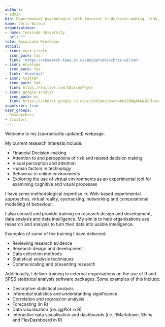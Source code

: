 ```yaml
---
authors:
- admin
bio: Experimental psychologist with interest in decision making, risk, attention, perception and virtual reality. Open to collaborations with researchers, third sector organisations and industry in the areas of financial decision-making, efficacy of financial education, the effects of psychological stress/distress on financial behaviour. I code lab & web-based behavioural studies using JavaScript / python. I use fNIRS, Eyetracking and VR in research. I conduct analysis in R. https://research.tees.ac.uk/en/persons/chris-wilson
name: Chris Wilson
organizations:
- name: Teesside University
  url: ""
role: Associate Professor
social:
- icon: user-circle
  icon_pack: fas
  link: 'https://research.tees.ac.uk/en/persons/chris-wilson'
- icon: envelope
  icon_pack: fas
  link: '#contact'
- icon: twitter
  icon_pack: fab
  link: https://twitter.com/CWilsonPsych
- icon: google-scholar
  icon_pack: ai
  link: https://scholar.google.co.uk/citations?user=kmI2DNgAAAAJ&hl=en
superuser: true
user_groups:
- Researchers
- Visitors
---
```

Welcome to my (sporadically updated) webpage. 

My current research interests include:

  - Financial Decision-making
  - Attention to and perceptions of risk and related decision making
  - Visual perception and attention
  - Human factors in technology
  - Behaviour in online environments
  - Exploring the use of virtual environments as an experimental tool for examining cognitive and visual processes

I have some methodological expertise in: Web-based experimental approaches, virtual reality, eyetracking, networking and computational modelling of behaviour.

I also consult and provide training on research design and development, data analysis and data intelligence. My aim is to help organisations use research and analysis to turn their data into usable intelligence.

Examples of some of the training I have delivered:

  - Reviewing research evidence
  - Research design and development
  - Data collection methods
  - Statistical analysis techniques
  - Communicating and presenting research

Additionally, I deliver training to external organisations on the use of R and SPSS statistical analysis software packages. Some examples of this include:

  - Descriptive statistical analysis
  - Inferential statistics and understanding significance
  - Correlation and regression analysis
  - Forecasting (in R)
  - Data visualisation (i.e. ggPlot in R)
  - Interactive data visualisation and dashboards (i.e. RMarkdown, Shiny and FlexDashboard in R)

